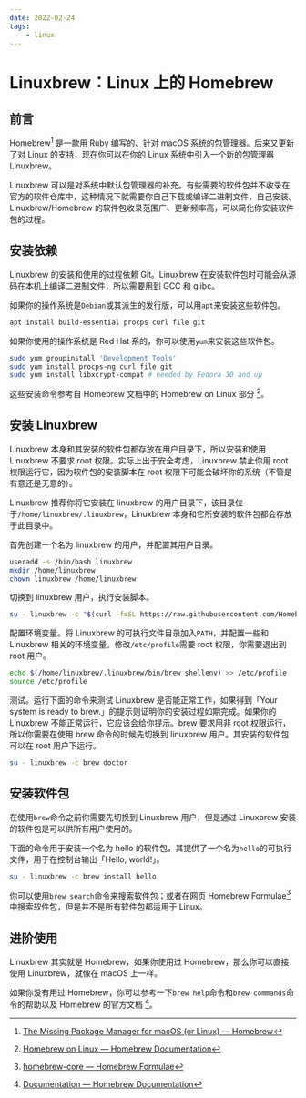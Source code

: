 ```yaml
---
date: 2022-02-24
tags:
    - linux
---
```


# Linuxbrew：Linux 上的 Homebrew

## 前言

Homebrew[^1] 是一款用 Ruby 编写的、针对 macOS 系统的包管理器。后来又更新了对 Linux 的支持，现在你可以在你的 Linux 系统中引入一个新的包管理器 Linuxbrew。

Linuxbrew 可以是对系统中默认包管理器的补充。有些需要的软件包并不收录在官方的软件仓库中，这种情况下就需要你自己下载或编译二进制文件，自己安装。Linuxbrew/Homebrew 的软件包收录范围广、更新频率高，可以简化你安装软件包的过程。

<!-- more -->

## 安装依赖

Linuxbrew 的安装和使用的过程依赖 Git。Linuxbrew 在安装软件包时可能会从源码在本机上编译二进制文件，所以需要用到 GCC 和 glibc。

如果你的操作系统是`Debian`或其派生的发行版，可以用`apt`来安装这些软件包。

```bash
apt install build-essential procps curl file git
```

如果你使用的操作系统是 Red Hat 系的，你可以使用`yum`来安装这些软件包。

```bash
sudo yum groupinstall 'Development Tools'
sudo yum install procps-ng curl file git
sudo yum install libxcrypt-compat # needed by Fedora 30 and up
```

这些安装命令参考自 Homebrew 文档中的 Homebrew on Linux 部分 [^2]。

## 安装 Linuxbrew

Linuxbrew 本身和其安装的软件包都存放在用户目录下，所以安装和使用 Linuxbrew 不要求 root 权限。实际上出于安全考虑，Linuxbrew 禁止你用 root 权限运行它，因为软件包的安装脚本在 root 权限下可能会破坏你的系统（不管是有意还是无意的）。

Linuxbrew 推荐你将它安装在 linuxbrew 的用户目录下，该目录位于`/home/linuxbrew/.linuxbrew`，Linuxbrew 本身和它所安装的软件包都会存放于此目录中。

首先创建一个名为 linuxbrew 的用户，并配置其用户目录。

```bash
useradd -s /bin/bash linuxbrew
mkdir /home/linuxbrew
chown linuxbrew /home/linuxbrew
```

切换到 linuxbrew 用户，执行安装脚本。

```bash
su - linuxbrew -c "$(curl -fsSL https://raw.githubusercontent.com/Homebrew/install/HEAD/install.sh)"
```

配置环境变量。将 Linuxbrew 的可执行文件目录加入`PATH`，并配置一些和 Linuxbrew 相关的环境变量。修改`/etc/profile`需要 root 权限，你需要退出到 root 用户。


```bash
echo $(/home/linuxbrew/.linuxbrew/bin/brew shellenv) >> /etc/profile
source /etc/profile
```

测试。运行下面的命令来测试 Linuxbrew 是否能正常工作，如果得到「Your system is ready to brew.」的提示则证明你的安装过程如期完成。如果你的 Linuxbrew 不能正常运行，它应该会给你提示。brew 要求用非 root 权限运行，所以你需要在使用 brew 命令的时候先切换到 linuxbrew 用户。其安装的软件包可以在 root 用户下运行。

```bash
su - linuxbrew -c brew doctor
```

## 安装软件包

在使用`brew`命令之前你需要先切换到 Linuxbrew 用户，但是通过 Linuxbrew 安装的软件包是可以供所有用户使用的。

下面的命令用于安装一个名为 hello 的软件包，其提供了一个名为`hello`的可执行文件，用于在控制台输出「Hello, world!」。

```bash
su - linuxbrew -c brew install hello
```

你可以使用`brew search`命令来搜索软件包；或者在网页 Homebrew Formulae[^3] 中搜索软件包，但是并不是所有软件包都适用于 Linux。

## 进阶使用

Linuxbrew 其实就是 Homebrew，如果你使用过 Homebrew，那么你可以直接使用 Linuxbrew，就像在 macOS 上一样。

如果你没有用过 Homebrew，你可以参考一下`brew help`命令和`brew commands`命令的帮助以及 Homebrew 的官方文档 [^4]。

[^1]: [The Missing Package Manager for macOS (or Linux) — Homebrew](https://brew.sh/)
[^2]: [Homebrew on Linux — Homebrew Documentation](https://docs.brew.sh/Homebrew-on-Linux)
[^3]: [homebrew-core — Homebrew Formulae](https://formulae.brew.sh/formula/)
[^4]: [Documentation — Homebrew Documentation](https://docs.brew.sh/)
